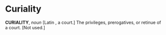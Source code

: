 # Curiality

**CURIALITY**, _noun_ \[Latin , a court.\] The privileges, prerogatives, or retinue of a court. \[Not used.\]